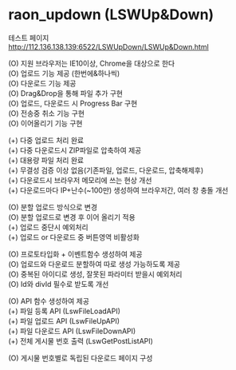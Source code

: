 ﻿# raon_updown (LSWUp&Down)

테스트 페이지   
http://112.136.138.139:6522/LSWUpDown/LSWUp&Down.html      

(O) 지원 브라우저는 IE10이상, Chrome을 대상으로 한다   
(O) 업로드 기능 제공 (한번에&하나씩)   
(O) 다운로드 기능 제공   
(O) Drag&Drop을 통해 파일 추가 구현   
(O) 업로드, 다운로드 시 Progress Bar 구현   
(O) 전송중 취소 기능 구현   
(O) 이어올리기 기능 구현      

(+) 다중 업로드 처리 완료   
(+) 다중 다운로드시 ZIP파일로 압축하여 제공   
(+) 대용량 파일 처리 완료   
(+) 무결성 검증 이상 없음(기존파일, 업로드, 다운로드, 압축해제후)   
(+) 다운로드시 브라우저 메모리에 쓰는 현상 개선   
(+) 다운로드마다 IP+난수(~100만) 생성하여 브라우저간, 여러 창 충돌 개선      

(O) 분할 업로드 방식으로 변경   
(O) 분할 업로드로 변경 후 이어 올리기 적용   
(+) 업로드 중단시 예외처리   
(+) 업로드 or 다운로드 중 버튼영역 비활성화      

(O) 프로토타입화 + 이벤트함수 생성하여 제공   
(O) 업로드와 다운로드 분할하여 따로 생성 가능하도록 제공   
(O) 중복된 아이디로 생성, 잘못된 파라미터 받을시 예외처리   
(O) Id와 divId 필수로 받도록 개선      

(O) API 함수 생성하여 제공   
(+) 파일 등록 API (LswFileLoadAPI)   
(+) 파일 업로드 API (LswFileUpAPI)   
(+) 파일 다운로드 API (LswFileDownAPI)   
(+) 전체 게시물 번호 출력 (LswGetPostListAPI)      

(O) 게시물 번호별로 독립된 다운로드 페이지 구성   
